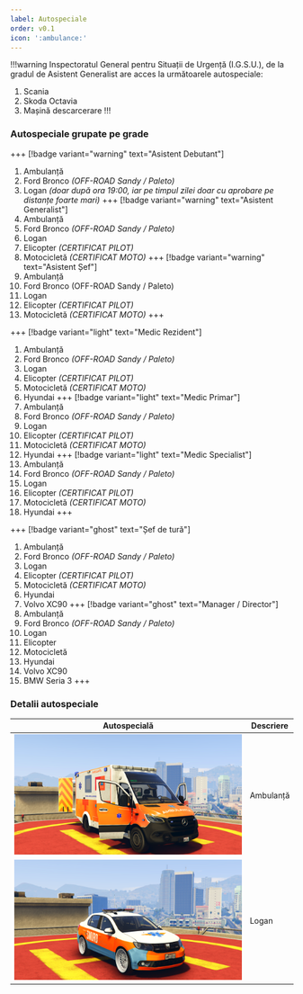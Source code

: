 ```yaml
---
label: Autospeciale
order: v0.1
icon: ':ambulance:'
---
```


!!!warning
Inspectoratul General pentru Situații de Urgență (I.G.S.U.), de la gradul de Asistent Generalist are acces la următoarele autospeciale:
1. Scania
2. Skoda Octavia
3. Mașină descarcerare
!!!

### Autospeciale grupate pe grade
+++ [!badge variant="warning" text="Asistent Debutant"]
1. Ambulanță
2. Ford Bronco *(OFF-ROAD Sandy / Paleto)*
3. Logan *(doar după ora 19:00, iar pe timpul zilei doar cu aprobare pe distanțe foarte mari)*
+++ [!badge variant="warning" text="Asistent Generalist"]
1. Ambulanță
2. Ford Bronco *(OFF-ROAD Sandy / Paleto)*
3. Logan
4. Elicopter *(CERTIFICAT PILOT)*
5. Motocicletă *(CERTIFICAT MOTO)*
+++ [!badge variant="warning" text="Asistent Șef"]
1. Ambulanță
2. Ford Bronco (OFF-ROAD Sandy / Paleto)
3. Logan
4. Elicopter *(CERTIFICAT PILOT)*
5. Motocicletă *(CERTIFICAT MOTO)*
+++

+++ [!badge variant="light" text="Medic Rezident"]
1. Ambulanță
2. Ford Bronco *(OFF-ROAD Sandy / Paleto)*
3. Logan
4. Elicopter *(CERTIFICAT PILOT)*
5. Motocicletă *(CERTIFICAT MOTO)*
6. Hyundai
+++ [!badge variant="light" text="Medic Primar"]
1. Ambulanță
2. Ford Bronco *(OFF-ROAD Sandy / Paleto)*
3. Logan
4. Elicopter *(CERTIFICAT PILOT)*
5. Motocicletă *(CERTIFICAT MOTO)*
6. Hyundai
+++ [!badge variant="light" text="Medic Specialist"]
1. Ambulanță
2. Ford Bronco *(OFF-ROAD Sandy / Paleto)*
3. Logan
4. Elicopter *(CERTIFICAT PILOT)*
5. Motocicletă *(CERTIFICAT MOTO)*
6. Hyundai
+++

+++ [!badge variant="ghost" text="Șef de tură"]
1. Ambulanță
2. Ford Bronco *(OFF-ROAD Sandy / Paleto)*
3. Logan
4. Elicopter *(CERTIFICAT PILOT)*
5. Motocicletă *(CERTIFICAT MOTO)*
6. Hyundai
7. Volvo XC90
+++ [!badge variant="ghost" text="Manager / Director"]
1. Ambulanță
2. Ford Bronco *(OFF-ROAD Sandy / Paleto)*
3. Logan
4. Elicopter 
5. Motocicletă 
6. Hyundai
7. Volvo XC90
8. BMW Seria 3
+++

### Detalii autospeciale
Autospecială   | Descriere
---    | ---
![](/echipament/img/ambulanta.png)  | Ambulanță
![](/echipament/img/logan.png) | Logan
